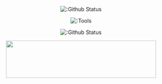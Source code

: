 

<p align="center"><img src="https://lanyard.cnrad.dev/api/1033015167824449586?theme=Dark&animated=true&borderRadius=20px" alt=":Github Status" /></p>


<p align="center"><img src="https://skillicons.dev/icons?i=discord,vscode,github,git,powershell" alt=":Tools" /></p>


<p align="center"><img src="https://count.getloli.com/get/@:0rl4ndo" alt=":Github Status" /></p>


<p align="center" href="https://www.coffeebede.com/0rlando"><img class="img-fluid" src="https://coffeebede.ir/DashboardTemplateV2/app-assets/images/banner/default-yellow.svg" width="400" height="100" /></p>
